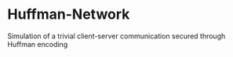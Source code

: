 # Huffman-Network
Simulation of a trivial client-server communication secured through Huffman encoding
